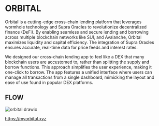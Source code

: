 # ORBITAL

Orbital is a cutting-edge cross-chain lending platform that leverages wormhole technology and Supra Oracles to revolutionize decentralized finance (DeFi). By enabling seamless and secure lending and borrowing across multiple blockchain networks like SUI, and Avalanche, Orbital maximizes liquidity and capital efficiency. The integration of Supra Oracles ensures accurate, real-time data for price feeds and interest rates.

We designed our cross-chain lending app to feel like a DEX that many blockchain users are accustomed to, rather than splitting the supply and borrow functions. This approach simplifies the user experience, making it one-click to borrow. The app features a unified interface where users can manage all transactions from a single dashboard, mimicking the layout and ease of use found in popular DEX platforms.

## FLOW

![orbital drawio](https://github.com/devarogundade/orbital/assets/81397790/8fdba173-0643-4427-a1f8-8573b3ef3ea8)

https://myorbital.xyz
